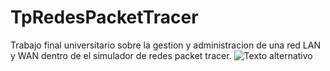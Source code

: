 # TpRedesPacketTracer
Trabajo final universitario sobre la gestion y administracion de una red LAN y WAN dentro de el simulador de redes packet tracer.
![Texto alternativo](C:\Users\simon\OneDrive\Escritorio\redes\TpRedesPacketTracer\topologia.jpg)
